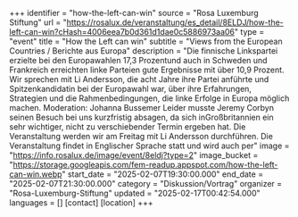 +++
identifier = "how-the-left-can-win"
source = "Rosa Luxemburg Stiftung"
url = "https://rosalux.de/veranstaltung/es_detail/8ELDJ/how-the-left-can-win?cHash=4006eea7b0d361d1dae0c5886973aa06"
type = "event"
title = "How the Left can win"
subtitle = "Views from the European Countries / Berichte aus Europa"
description = "Die finnische Linkspartei erzielte bei den Europawahlen 17,3 Prozentund auch in Schweden und Frankreich erreichten linke Parteien gute Ergebnisse mit über 10,9 Prozent. 
Wir sprechen mit Li Andersson, die acht Jahre ihre Partei anführte und Spitzenkandidatin bei der Europawahl war, über ihre Erfahrungen, Strategien und die Rahmenbedingungen, die linke Erfolge in Europa möglich machen.
Moderation: Johanna Bussemer
Leider musste Jeremy Corbyn seinen Besuch bei uns kurzfristig absagen, da sich inGroßbritannien ein sehr wichtiger, nicht zu verschiebender Termin ergeben hat. Die Veranstaltung werden wir am Freitag mit Li Andersson durchführen.
Die Veranstaltung findet in Englischer Sprache statt und wird auch per"
image = "https://info.rosalux.de/image/event/8eldj?type=2"
image_bucket = "https://storage.googleapis.com/fem-readup.appspot.com/how-the-left-can-win.webp"
start_date = "2025-02-07T19:30:00.000"
end_date = "2025-02-07T21:30:00.000"
category = "Diskussion/Vortrag"
organizer = "Rosa-Luxemburg-Stiftung"
updated = "2025-02-17T00:42:54.000"
languages = []
[contact]
[location]
+++